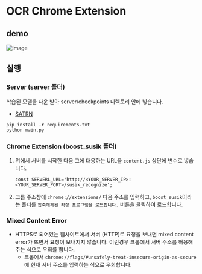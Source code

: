 # OCR Chrome Extension

## demo
![image](demo.gif)

## 실행
### Server (server 폴더)
학습된 모델을 다운 받아 server/checkpoints 디렉토리 안에 넣습니다.

- [SATRN](https://drive.google.com/file/d/1-3-Of5bZk5zxwZuetUwpK1VgPVwdhqob/view?usp=sharing)

```
pip install -r requirements.txt
python main.py
```


### Chrome Extension (boost_susik 폴더)
1. 위에서 서버를 시작한 다음 그에 대응하는 URL을 `content.js` 상단에 변수로 넣습니다.
    ```
    const SERVERL_URL='http://<YOUR_SERVER_IP>:<YOUR_SERVER_PORT>/susik_recognize';
    ```
2.  크롬 주소창에 `chrome://extensions/` 다음 주소를 입력하고, 
`boost_susik`이라는 폴더를 `압축해제된 확장 프로그램을 로드합니다.` 버튼을 클릭하여 로드합니다.

### Mixed Content Error
- HTTPS로 되어있는 웹사이트에서 서버 (HTTP)로 요청을 보내면 mixed content error가 뜨면서 요청이 보내지지 않습니다. 이런경우 크롬에서 서버 주소를 허용해주는 식으로 우회를 합니다.
  - 크롬에서 `chrome://flags/#unsafely-treat-insecure-origin-as-secure` 에 현재 서버 주소를 입력하는 식으로 우회합니다.